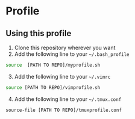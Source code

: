 # Profile

## Using this profile

1. Clone this repository wherever you want
2. Add the following line to your `~/.bash_profile`
  
  ```bash
  source  [PATH TO REPO]/myprofile.sh
  ```
3. Add the following line to your `~/.vimrc`
  
  ```bash
  source [PATH TO REPO]/vimprofile.sh
  ```
4. Add the following line to your `~/.tmux.conf`

  ```bash
  source-file [PATH TO REPO]/tmuxprofile.conf
  ```
